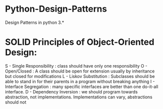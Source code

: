 # Python-Design-Patterns
Design Patterns in python 3.*

# SOLID Principles of Object-Oriented Design:
S - Single Responsibility : class should have only one responsibility 
O -  Open/Closed : A class should be open for extension usually by inheritance but closed for modifications
L - Liskov Substitution : Subclasses should be able to stand in for their parents in a program without breaking anything 
I - Interface Segregation : many specific interfaces are better than one do-it-all interface. 
D -  Dependency Inversion : we should program towards abstraction, not implementations. Implementations can vary, abstractions should not  
